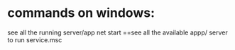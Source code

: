 # commands on windows:
 see all the running server/app
 net start
 ==see all the available appp/ server to run 
 service.msc
